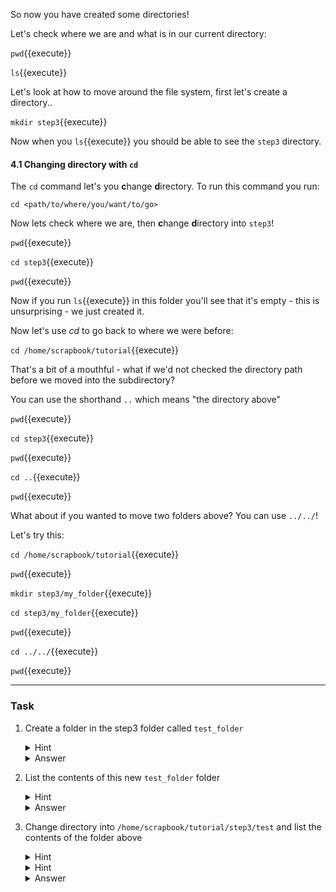 So now you have created some directories!

Let's check where we are and what is in our current directory:

``pwd``{{execute}}

``ls``{{execute}}

Let's look at how to move around the file system, first let's create a
directory..

`mkdir step3`{{execute}}

Now when you `ls`{{execute}} you should be able to see the `step3` directory.

#### 4.1 Changing directory with `cd`

The `cd` command let's you **c**hange **d**irectory. To run this command you
run:

`cd <path/to/where/you/want/to/go>`

Now lets check where we are, then **c**hange **d**irectory into `step3`!

`pwd`{{execute}}

`cd step3`{{execute}}

`pwd`{{execute}}

Now if you run `ls`{{execute}} in this folder you'll see that it's empty -
this is unsurprising - we just created it.

Now let's use *cd* to go back to where we were before:

`cd /home/scrapbook/tutorial`{{execute}}

That's a bit of a mouthful - what if we'd not checked the directory path
before  we moved into the subdirectory?

You can use the shorthand `..` which means "the directory above"

`pwd`{{execute}}

`cd step3`{{execute}}

`pwd`{{execute}}

`cd ..`{{execute}}

`pwd`{{execute}}

What about if you wanted to move two folders above? You can use `../../`!

Let's try this:

`cd /home/scrapbook/tutorial`{{execute}}

`pwd`{{execute}}

`mkdir step3/my_folder`{{execute}}

`cd step3/my_folder`{{execute}}

`pwd`{{execute}}

`cd ../../`{{execute}}

`pwd`{{execute}}

___
### Task

1) Create a folder in the step3 folder called `test_folder`
    <details>
        <summary>Hint</summary>
            Remember to **m**a**k**e a **dir**ectory use ``mkdir``.
    </details>
    <details>
        <summary>Answer</summary>
            `mkdir step3`{{execute}}
    </details>

2) List the contents of this new `test_folder` folder
    <details>
        <summary>Hint</summary>
            Remember to **l**i**s**t the contents of a directory use ``ls``.
    </details>
    <details>
        <summary>Answer</summary>
            `ls step3`{{execute}}
    </details>

3) Change directory into `/home/scrapbook/tutorial/step3/test` and list the 
contents of the folder above
    <details>
        <summary>Hint</summary>
            Remember to **l**i**s**t the contents of a directory use ``ls``.
    </details>
    <details>
        <summary>Hint</summary>
            Remember that `..` can be used as shorthand for "folder above"
    </details>
    <details>
        <summary>Answer</summary>
            `ls ..`{{execute}}
            `ls /home/scrapbook/tutorial/step3`{{execute}}
    </details>
